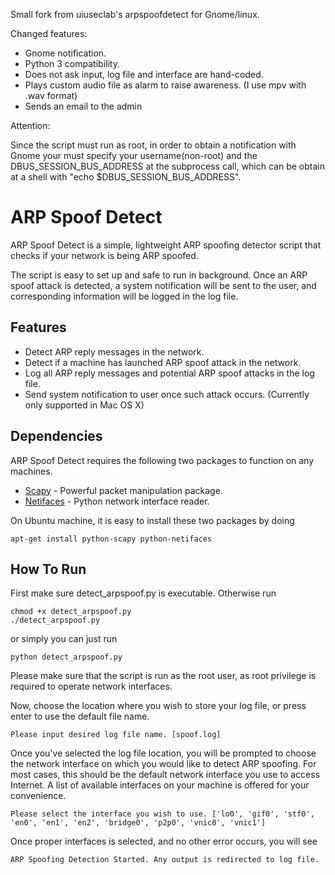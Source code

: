 Small fork from uiuseclab's arpspoofdetect for Gnome/linux. 

Changed features:

  - Gnome notification.
  - Python 3 compatibility.
  - Does not ask input, log file and interface are hand-coded.
  - Plays custom audio file as alarm to raise awareness. (I use mpv with .wav format)
  - Sends an email to the admin
  
  
Attention:

Since the script must run as root, in order to obtain a notification with Gnome your must specify your username(non-root) and the DBUS_SESSION_BUS_ADDRESS at the subprocess call, which can be obtain at a shell with "echo $DBUS_SESSION_BUS_ADDRESS".


ARP Spoof Detect
=========

ARP Spoof Detect is a simple, lightweight ARP spoofing detector script that checks if your network is being ARP spoofed.

The script is easy to set up and safe to run in background. Once an ARP spoof attack is detected, a system notification will be sent to the user, and corresponding information will be logged in the log file.

Features
----
  - Detect ARP reply messages in the network.
  - Detect if a machine has launched ARP spoof attack in the network.
  - Log all ARP reply messages and potential ARP spoof attacks in the log file.
  - Send system notification to user once such attack occurs. (Currently only supported in Mac OS X)

Dependencies
-----------
ARP Spoof Detect requires the following two packages to function on any machines.

* [Scapy] - Powerful packet manipulation package.
* [Netifaces] - Python network interface reader.

On Ubuntu machine, it is easy to install these two packages by doing
```
apt-get install python-scapy python-netifaces
```

How To Run
----
First make sure detect_arpspoof.py is executable. Otherwise run
```
chmod +x detect_arpspoof.py
./detect_arpspoof.py
```
or simply you can just run
```
python detect_arpspoof.py
```
Please make sure that the script is run as the root user, as root privilege is required to operate network interfaces.

Now, choose the location where you wish to store your log file, or press enter to use the default file name. 

```
Please input desired log file name. [spoof.log]
```

Once you've selected the log file location, you will be prompted to choose the network interface on which you would like to detect ARP spoofing. For most cases, this should be the default network interface you use to access Internet. A list of available interfaces on your machine is offered for your convenience.

```
Please select the interface you wish to use. ['lo0', 'gif0', 'stf0', 'en0', 'en1', 'en2', 'bridge0', 'p2p0', 'vnic0', 'vnic1']
```

Once proper interfaces is selected, and no other error occurs, you will see
```
ARP Spoofing Detection Started. Any output is redirected to log file.
```

[Scapy]:http://www.secdev.org/projects/scapy/
[Netifaces]:https://pypi.python.org/pypi/netifaces
